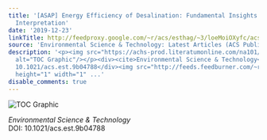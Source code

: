 ```yaml
---
title: '[ASAP] Energy Efficiency of Desalination: Fundamental Insights from Intuitive
  Interpretation'
date: '2019-12-23'
linkTitle: http://feedproxy.google.com/~r/acs/esthag/~3/loeMoiOXyfc/acs.est.9b04788
source: 'Environmental Science & Technology: Latest Articles (ACS Publications)'
description: '<p><img src="https://achs-prod.literatumonline.com/na101/home/literatum/publisher/achs/journals/content/esthag/0/esthag.ahead-of-print/acs.est.9b04788/20191223/images/medium/es9b04788_0008.gif"
  alt="TOC Graphic"/></p><div><cite>Environmental Science & Technology</cite></div><div>DOI:
  10.1021/acs.est.9b04788</div><img src="http://feeds.feedburner.com/~r/acs/esthag/~4/loeMoiOXyfc"
  height="1" width="1" ...'
disable_comments: true
---
```

<p><img src="https://achs-prod.literatumonline.com/na101/home/literatum/publisher/achs/journals/content/esthag/0/esthag.ahead-of-print/acs.est.9b04788/20191223/images/medium/es9b04788_0008.gif" alt="TOC Graphic"/></p><div><cite>Environmental Science & Technology</cite></div><div>DOI: 10.1021/acs.est.9b04788</div><img src="http://feeds.feedburner.com/~r/acs/esthag/~4/loeMoiOXyfc" height="1" width="1" ...